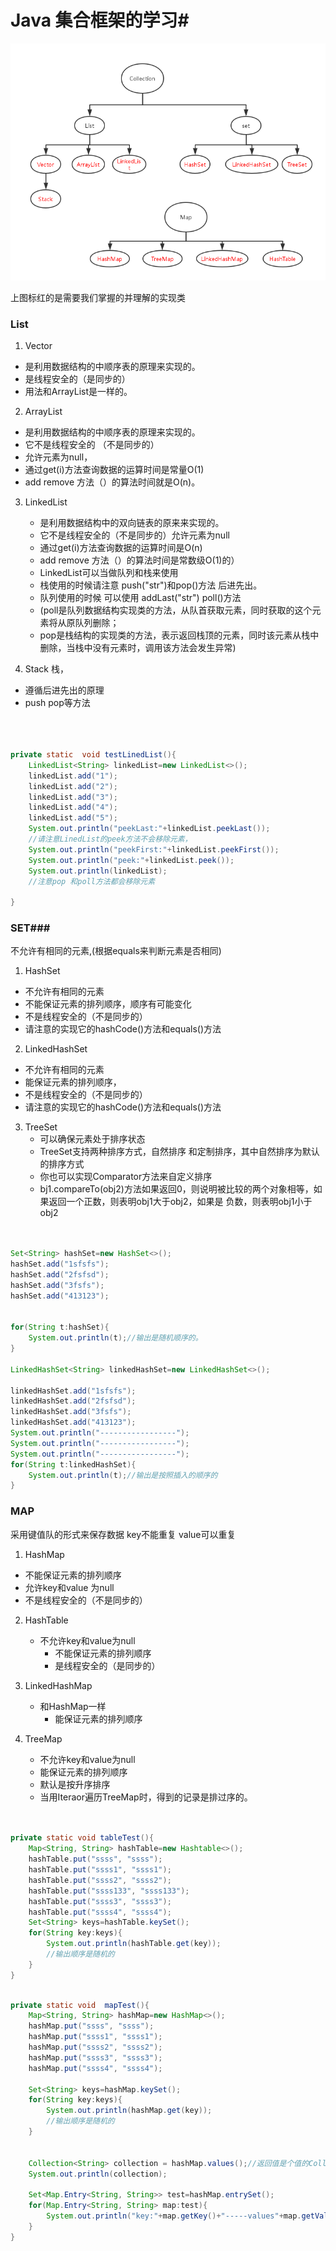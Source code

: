 # Java 集合框架的学习#
![JAVA icon](https://github.com/jikun2008/BlogImage/blob/master/JAVA%E9%9B%86%E5%90%88%E6%A1%86%E6%9E%B6.png?raw=true)

上图标红的是需要我们掌握的并理解的实现类

### List ###

1.  Vector
 * 是利用数据结构的中顺序表的原理来实现的。
 * 是线程安全的（是同步的）
 * 用法和ArrayList是一样的。

2. ArrayList
 * 是利用数据结构的中顺序表的原理来实现的。
 * 它不是线程安全的 （不是同步的）
 * 允许元素为null，
 * 通过get(i)方法查询数据的运算时间是常量O(1)
 *  add remove 方法（）的算法时间就是O(n)。

3. LinkedList
	* 是利用数据结构中的双向链表的原来来实现的。
	* 它不是线程安全的（不是同步的）允许元素为null
	* 通过get(i)方法查询数据的运算时间是O(n)
	* add remove 方法（）的算法时间是常数级O(1)的）
	* LinkedList可以当做队列和栈来使用   
	* 栈使用的时候请注意 push("str")和pop()方法 后进先出。
	* 队列使用的时候   可以使用 addLast("str")  poll()方法
	* (poll是队列数据结构实现类的方法，从队首获取元素，同时获取的这个元素将从原队列删除；
	* pop是栈结构的实现类的方法，表示返回栈顶的元素，同时该元素从栈中删除，当栈中没有元素时，调用该方法会发生异常)

4. Stack  栈，
 * 遵循后进先出的原理  
 * push pop等方法

```JAVA



private static  void testLinedList(){
	LinkedList<String> linkedList=new LinkedList<>();
	linkedList.add("1");
	linkedList.add("2");
	linkedList.add("3");
	linkedList.add("4");
	linkedList.add("5");
	System.out.println("peekLast:"+linkedList.peekLast());
	//请注意LinedList的peek方法不会移除元素，
	System.out.println("peekFirst:"+linkedList.peekFirst());
	System.out.println("peek:"+linkedList.peek());
	System.out.println(linkedList);
	//注意pop 和poll方法都会移除元素	   

}
```
### SET###
不允许有相同的元素,(根据equals来判断元素是否相同)
1. HashSet
  * 不允许有相同的元素
  * 不能保证元素的排列顺序，顺序有可能变化
  * 不是线程安全的（不是同步的）
  * 请注意的实现它的hashCode()方法和equals()方法

2. LinkedHashSet
  * 不允许有相同的元素
  * 能保证元素的排列顺序，
  * 不是线程安全的（不是同步的）
  * 请注意的实现它的hashCode()方法和equals()方法

3. TreeSet
   * 可以确保元素处于排序状态
   * TreeSet支持两种排序方式，自然排序 和定制排序，其中自然排序为默认的排序方式
   * 你也可以实现Comparator方法来自定义排序
   * bj1.compareTo(obj2)方法如果返回0，则说明被比较的两个对象相等，如果返回一个正数，则表明obj1大于obj2，如果是 负数，则表明obj1小于obj2

```JAVA


Set<String> hashSet=new HashSet<>();
hashSet.add("1sfsfs");
hashSet.add("2fsfsd");
hashSet.add("3fsfs");
hashSet.add("413123");


for(String t:hashSet){
	System.out.println(t);//输出是随机顺序的。
}

LinkedHashSet<String> linkedHashSet=new LinkedHashSet<>();

linkedHashSet.add("1sfsfs");
linkedHashSet.add("2fsfsd");
linkedHashSet.add("3fsfs");
linkedHashSet.add("413123");
System.out.println("-----------------");
System.out.println("-----------------");
System.out.println("-----------------");
for(String t:linkedHashSet){
	System.out.println(t);//输出是按照插入的顺序的
}
```

### MAP ###
采用键值队的形式来保存数据 key不能重复 value可以重复

1. HashMap

  * 不能保证元素的排列顺序
  * 允许key和value 为null
  * 不是线程安全的（不是同步的）

2. HashTable

   * 不允许key和value为null
	 * 不能保证元素的排列顺序
	 * 是线程安全的（是同步的）

3. LinkedHashMap
   * 和HashMap一样
	 * 能保证元素的排列顺序

4. TreeMap
   * 不允许key和value为null
   * 能保证元素的排列顺序
   * 默认是按升序排序
   * 当用Iteraor遍历TreeMap时，得到的记录是排过序的。

```JAVA


private static void tableTest(){
	Map<String, String> hashTable=new Hashtable<>();
	hashTable.put("ssss", "ssss");
	hashTable.put("ssss1", "ssss1");
	hashTable.put("ssss2", "ssss2");
	hashTable.put("ssss133", "ssss133");
	hashTable.put("ssss3", "ssss3");
	hashTable.put("ssss4", "ssss4");
	Set<String> keys=hashTable.keySet();
	for(String key:keys){
		System.out.println(hashTable.get(key));
		//输出顺序是随机的
	}
}
```

```JAVA

private static void  mapTest(){
	Map<String, String> hashMap=new HashMap<>();
	hashMap.put("ssss", "ssss");
	hashMap.put("ssss1", "ssss1");
	hashMap.put("ssss2", "ssss2");
	hashMap.put("ssss3", "ssss3");
	hashMap.put("ssss4", "ssss4");

	Set<String> keys=hashMap.keySet();
	for(String key:keys){
		System.out.println(hashMap.get(key));
		//输出顺序是随机的
	}


	Collection<String> collection = hashMap.values();//返回值是个值的Collection集合
	System.out.println(collection);

	Set<Map.Entry<String, String>> test=hashMap.entrySet();
	for(Map.Entry<String, String> map:test){
		System.out.println("key:"+map.getKey()+"-----values"+map.getValue());
	}
}



```
